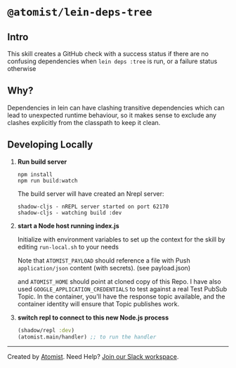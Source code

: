 # `@atomist/lein-deps-tree`

## Intro 

This skill creates a GitHub check with a success status if there are no confusing dependencies when `lein deps :tree` is run, or a failure status otherwise

## Why?

Dependencies in lein can have clashing transitive dependencies which can lead to unexpected runtime behaviour, so it makes sense to exclude any clashes explicitly from the classpath to keep it clean.

## Developing Locally

1.  **Run build server**

    ```shell
    npm install
    npm run build:watch
    ```

    The build server will have created an Nrepl server:

    ```shell
    shadow-cljs - nREPL server started on port 62170
    shadow-cljs - watching build :dev
    ```

2.  **start a Node host running index.js**

    Initialize with environment variables to set up the context for the skill by editing `run-local.sh` to your needs

    Note that `ATOMIST_PAYLOAD` should reference a file with Push `application/json` content (with secrets). (see payload.json)

    and `ATOMIST_HOME` should point at cloned copy of this Repo. I have also used `GOOGLE_APPLICATION_CREDENTIALS`
    to test against a real Test PubSub Topic. In the container, you'll have the response topic available, and
    the container identity will ensure that Topic publishes work.

3.  **switch repl to connect to this new Node.js process**

    ```clojure
    (shadow/repl :dev)
    (atomist.main/handler) ;; to run the handler
    ```

---

Created by [Atomist][atomist].
Need Help? [Join our Slack workspace][slack].

[atomist]: https://atomist.com/ "Atomist - How Teams Deliver Software"
[slack]: https://join.atomist.com/ "Atomist Community Slack"
